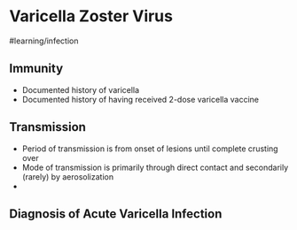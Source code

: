 # Varicella Zoster Virus
#learning/infection

## Immunity
* Documented history of varicella
* Documented history of having received 2-dose varicella vaccine

## Transmission
* Period of transmission is from onset of lesions until complete crusting over
* Mode of transmission is primarily through direct contact and secondarily (rarely) by aerosolization
* 
## Diagnosis of Acute Varicella Infection

